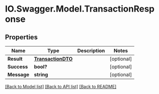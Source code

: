 # IO.Swagger.Model.TransactionResponse
## Properties

Name | Type | Description | Notes
------------ | ------------- | ------------- | -------------
**Result** | [**TransactionDTO**](TransactionDTO.md) |  | [optional] 
**Success** | **bool?** |  | [optional] 
**Message** | **string** |  | [optional] 

[[Back to Model list]](../README.md#documentation-for-models) [[Back to API list]](../README.md#documentation-for-api-endpoints) [[Back to README]](../README.md)

